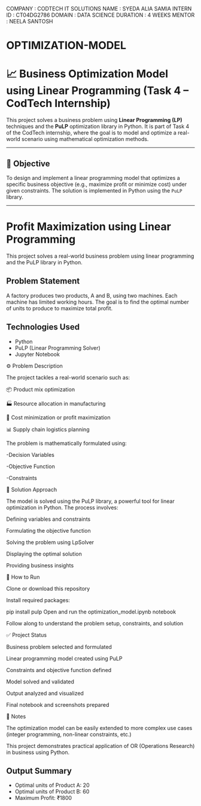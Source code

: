 
COMPANY : CODTECH IT SOLUTIONS
NAME : SYEDA ALIA SAMIA 
INTERN ID : CT04DG2786 
DOMAIN : DATA SCIENCE
DURATION : 4 WEEKS 
MENTOR : NEELA SANTOSH

# OPTIMIZATION-MODEL


# 📈 Business Optimization Model using Linear Programming (Task 4 – CodTech Internship)

This project solves a business problem using **Linear Programming (LP)** techniques and the **PuLP** optimization library in Python. It is part of Task 4 of the CodTech internship, where the goal is to model and optimize a real-world scenario using mathematical optimization methods.

---

## 🎯 Objective

To design and implement a linear programming model that optimizes a specific business objective (e.g., maximize profit or minimize cost) under given constraints. The solution is implemented in Python using the `PuLP` library.

---

# Profit Maximization using Linear Programming

This project solves a real-world business problem using linear programming and the PuLP library in Python.

## Problem Statement

A factory produces two products, A and B, using two machines. Each machine has limited working hours. The goal is to find the optimal number of units to produce to maximize total profit.

## Technologies Used

- Python
- PuLP (Linear Programming Solver)
- Jupyter Notebook


⚙️ Problem Description

The project tackles a real-world scenario such as:

📦 Product mix optimization

🏭 Resource allocation in manufacturing

🧾 Cost minimization or profit maximization

📊 Supply chain logistics planning

The problem is mathematically formulated using:

-Decision Variables

-Objective Function

-Constraints

🧪 Solution Approach

The model is solved using the PuLP library, a powerful tool for linear optimization in Python. The process involves:

Defining variables and constraints

Formulating the objective function

Solving the problem using LpSolver

Displaying the optimal solution

Providing business insights


🚀 How to Run

Clone or download this repository

Install required packages:

pip install pulp
Open and run the optimization_model.ipynb notebook

Follow along to understand the problem setup, constraints, and solution

✅ Project Status

 Business problem selected and formulated

 Linear programming model created using PuLP

 Constraints and objective function defined

 Model solved and validated

 Output analyzed and visualized

 Final notebook and screenshots prepared

📌 Notes

The optimization model can be easily extended to more complex use cases (integer programming, non-linear constraints, etc.)

This project demonstrates practical application of OR (Operations Research) in business using Python.

## Output Summary

- Optimal units of Product A: 20
- Optimal units of Product B: 60
- Maximum Profit: ₹1800












